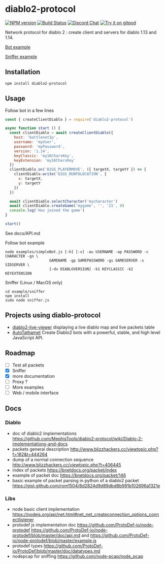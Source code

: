 # diablo2-protocol
[![NPM version](https://img.shields.io/npm/v/diablo2-protocol.svg)](http://npmjs.com/package/diablo2-protocol)
[![Build Status](https://img.shields.io/circleci/project/MephisTools/diablo2-protocol/master.svg)](https://circleci.com/gh/MephisTools/diablo2-protocol)
[![Discord Chat](https://img.shields.io/badge/discord-here-blue.svg)](https://discord.gg/9RqtApv)
[![Try it on gitpod](https://img.shields.io/badge/try-on%20gitpod-brightgreen.svg)](https://gitpod.io/#https://github.com/MephisTools/diablo2-protocol)


Network protocol for diablo 2 : create client and servers for diablo 1.13 and 1.14.

[Bot example](https://www.youtube.com/watch?v=KYPTijLiwMI&feature=youtu.be)

[Sniffer example](https://www.youtube.com/watch?v=irNWgVk5ioI)


## Installation

```
npm install diablo2-protocol
```

## Usage

Follow bot in a few lines

```js
const { createClientDiablo } = require('diablo2-protocol')

async function start () {
  const clientDiablo = await createClientDiablo({
    host: 'battlenetIp',
    username: 'myUser',
    password: 'myPassword',
    version: '1.14',
    keyClassic: 'my16CharsKey',
    keyExtension: 'my16CharsKey'
  })
  clientDiablo.on('D2GS_PLAYERMOVE', ({ targetX, targetY }) => {
    clientDiablo.write('D2GS_RUNTOLOCATION', {
      x: targetX,
      y: targetY
    })
  })

  await clientDiablo.selectCharacter('mycharacter')
  await clientDiablo.createGame('mygame', '', '21', 0)
  console.log('Has joined the game')
}

start()

```

See docs/API.md

Follow bot example

```
node examples/simpleBot.js [-h] [-v] -au USERNAME -ap PASSWORD -c CHARACTER -gn \
                    GAMENAME -gp GAMEPASSWORD -gs GAMESERVER -s SIDSERVER \
                    [-dv DIABLOVERSION] -k1 KEYCLASSIC -k2 KEYEXTENSION
```

Sniffer (Linux / MacOS only)

```
cd example/sniffer
npm install
sudo node sniffer.js
```

## Projects using diablo-protocol

* [diablo2-live-viewer](https://github.com/MephisTools/diablo2-live-viewer) displaying a live diablo map and live packets table
* [AutoTathamet](https://github.com/MephisTools/AutoTathamet) Create Diablo2 bots with a powerful, stable, and high level JavaScript API.


## Roadmap
- [ ] Test all packets
- [x] Sniffer
- [x] more documentation
- [ ] Proxy ?
- [ ] More examples
- [ ] Web / mobile interface

## Docs

### Diablo

* doc of diablo2 implementations https://github.com/MephisTools/diablo2-protocol/wiki/Diablo-2-implementations-and-docs
* packets general description http://www.blizzhackers.cc/viewtopic.php?f=182&t=444264
* dump of a normal connection sequence http://www.blizzhackers.cc/viewtopic.php?t=406445
* index of packets https://bnetdocs.org/packet/index
* example of packet doc https://bnetdocs.org/packet/146
* basic example of packet parsing in python of a diablo2 packet https://gist.github.com/rom1504/8d2824d9d89dbd8b991b102696a1321e

### Libs

* node basic client implementation https://nodejs.org/api/net.html#net_net_createconnection_options_connectlistener
* protodef js implementation doc https://github.com/ProtoDef-io/node-protodef https://github.com/ProtoDef-io/node-protodef/blob/master/doc/api.md and https://github.com/ProtoDef-io/node-protodef/blob/master/example.js
* protodef types https://github.com/ProtoDef-io/ProtoDef/blob/master/doc/datatypes.md
* nodepcap for sniffing https://github.com/node-pcap/node_pcap